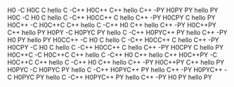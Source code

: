 H0
-C	H0C	C hello C
-C++	H0C++	C++ hello C++
-PY	H0PY	PY hello PY
H0C
-C	H0	C hello C
-C++	H0CC++	C hello C++
-PY	H0CPY	C hello PY
H0C++
-C	H0C++C	C++ hello C
-C++	H0	C++ hello C++
-PY	H0C++PY	C++ hello PY
H0PY
-C	H0PYC	PY hello C
-C++	H0PYC++	PY hello C++
-PY	H0	PY hello PY
H0CC++
-C	H0	C hello C
-C++	H0CC++	C hello C++
-PY
H0CPY
-C	H0	C hello C
-C++	H0CC++	C hello C++
-PY	H0CPY	C hello PY
H0C++C
-C	H0C++C	C++ hello C
-C++	H0	C++ hello C++
H0C++PY
-C	H0C++C	C++ hello C
-C++	H0	C++ hello C++
-PY	H0C++PY	C++ hello PY
H0PYC
-C	H0PYC	PY hello C
-C++	H0PYC++	PY hello C++
-PY
H0PYC++
-C	H0PYC	PY hello C
-C++	H0PYC++	PY hello C++
-PY	H0	PY hello PY

